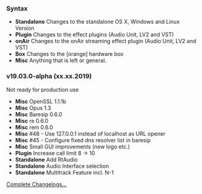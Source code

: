 ### Syntax

- **Standalone** Changes to the standalone OS X, Windows and Linux Version
- **Plugin** Changes to the effect plugins (Audio Unit, LV2 and VST)
- **onAir** Changes to the onAir streaming effect plugin (Audio Unit, LV2 and VST)
- **Box** Changes to the [orange] hardware box
- **Misc** Anything that is left or general.


### v19.03.0-alpha (xx.xx.2019)

Not ready for production use

- **Misc** OpenSSL 1.1.1b
- **Misc** Opus 1.3
- **Misc** Baresip 0.6.0
- **Misc** re 0.6.0
- **Misc** rem 0.6.0
- **Misc** #48 - Use 127.0.0.1 instead of localhost as URL opener
- **Misc** #45 - Configure fixed dns resolver list in baresip
- **Misc** Small GUI improvements (new logo etc.)
- **Plugin** Increase call limit 8 -> 10
- **Standalone** Add RtAudio 
- **Standalone** Audio Interface selection
- **Standalone** Multitrack Feature incl. N-1



[Complete Changelogs...](https://github.com/Studio-Link/app/blob/v19.xx.x/CHANGELOG-ARCHIVE.md)
